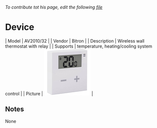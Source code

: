 
*To contribute tot his page, edit the following
[file](https://github.com/Koenkk/zigbee2mqtt.io/blob/master/docgen/device_page_notes.js)*

# Device

| Model | AV2010/32  |
| Vendor  | Bitron  |
| Description | Wireless wall thermostat with relay |
| Supports | temperature, heating/cooling system control |
| Picture | ![../images/devices/AV2010-32.jpg](../images/devices/AV2010-32.jpg) |

## Notes

None
